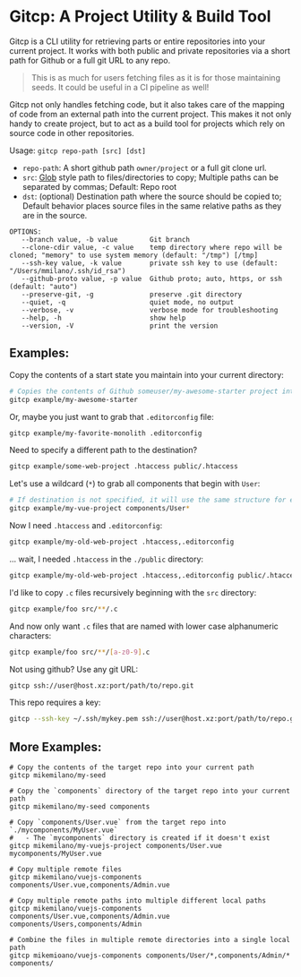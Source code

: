 Gitcp: A Project Utility & Build Tool
======================================

Gitcp is a CLI utility for retrieving parts or entire repositories into your current project. 
It works with both public and private repositories via a short path for Github or a full git URL to any repo.

> This is as much for users fetching files as it is for those maintaining seeds. It could be useful in a CI pipeline as well!

Gitcp not only handles fetching code, but it also takes care of the mapping of code from an external path into the
current project. This makes it not only handy to create project, but to act as a build tool for projects which rely on 
source code in other repositories.

Usage: `gitcp repo-path [src] [dst]`
- `repo-path`: A short github path `owner/project` or a full git clone url.
- `src`: [Glob](https://en.wikipedia.org/wiki/Glob_%28programming%29) style path to files/directories to copy; 
Multiple paths can be separated by commas; Default: Repo root
- `dst`: (optional) Destination path where the source should be copied to; Default behavior places source files in the
same relative paths as they are in the source.

```
OPTIONS:
   --branch value, -b value        Git branch
   --clone-cdir value, -c value    temp directory where repo will be cloned; "memory" to use system memory (default: "/tmp") [/tmp]
   --ssh-key value, -k value       private ssh key to use (default: "/Users/mmilano/.ssh/id_rsa")
   --github-proto value, -p value  Github proto; auto, https, or ssh (default: "auto")
   --preserve-git, -g              preserve .git directory
   --quiet, -q                     quiet mode, no output
   --verbose, -v                   verbose mode for troubleshooting
   --help, -h                      show help
   --version, -V                   print the version
```

## Examples:

Copy the contents of a start state you maintain into your current directory:
```bash
# Copies the contents of Github someuser/my-awesome-starter project into your current directory.
gitcp example/my-awesome-starter
```

Or, maybe you just want to grab that `.editorconfig` file:
```bash
gitcp example/my-favorite-monolith .editorconfig
```

Need to specify a different path to the destination?
```bash
gitcp example/some-web-project .htaccess public/.htaccess
```

Let's use a wildcard (`*`) to grab all components that begin with `User`:
```bash
# If destination is not specified, it will use the same structure for each file.
gitcp example/my-vue-project components/User*
```

Now I need `.htaccess` and `.editorconfig`:
```bash
gitcp example/my-old-web-project .htaccess,.editorconfig
```

... wait, I needed `.htaccess` in the `./public` directory:
```bash
gitcp example/my-old-web-project .htaccess,.editorconfig public/.htaccess,.editorconfig
```

I'd like to copy `.c` files recursively beginning with the `src` directory:
```bash
gitcp example/foo src/**/.c
```

And now only want `.c` files that are named with lower case alphanumeric characters:
```bash
gitcp example/foo src/**/[a-z0-9].c
```

Not using github? Use any git URL:
```bash
gitcp ssh://user@host.xz:port/path/to/repo.git
```

This repo requires a key:
```bash
gitcp --ssh-key ~/.ssh/mykey.pem ssh://user@host.xz:port/path/to/repo.git
```

## More Examples:
```
# Copy the contents of the target repo into your current path
gitcp mikemilano/my-seed

# Copy the `components` directory of the target repo into your current path
gitcp mikemilano/my-seed components

# Copy `components/User.vue` from the target repo into `./mycomponents/MyUser.vue`
#   - The `mycomponents` directory is created if it doesn't exist
gitcp mikemilano/my-vuejs-project components/User.vue mycomponents/MyUser.vue

# Copy multiple remote files
gitcp mikemilano/vuejs-components components/User.vue,components/Admin.vue

# Copy multiple remote paths into multiple different local paths
gitcp mikemilano/vuejs-components components/User.vue,components/Admin.vue components/Users,components/Admin

# Combine the files in multiple remote directories into a single local path
gitcp mikemioano/vuejs-components components/User/*,components/Admin/* components/
```
